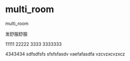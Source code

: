 # multi_room
multi_room



发舒服舒服

11111
22222
3333
3333333

4343434
sdfsdfsfs
sfsfsfasdv
vaefafasdfa
vzcvzxcvzxcz
